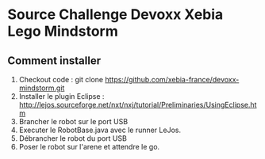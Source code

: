 Source Challenge Devoxx Xebia Lego Mindstorm
===========================


Comment installer
----------------
1. Checkout code : git clone https://github.com/xebia-france/devoxx-mindstorm.git
2. Installer le plugin Eclipse : http://lejos.sourceforge.net/nxt/nxj/tutorial/Preliminaries/UsingEclipse.htm
3. Brancher le robot sur le port USB
4. Executer le RobotBase.java avec le runner LeJos.
5. Débrancher le robot du port USB
6. Poser le robot sur l'arene et attendre le go.


